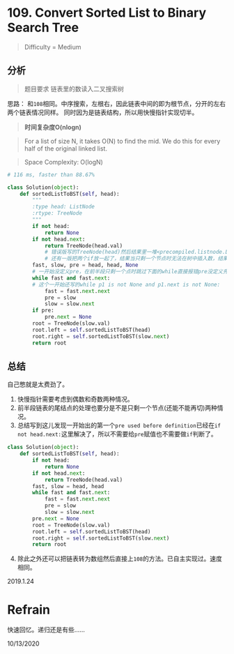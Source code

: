 # 109. Convert Sorted List to Binary Search Tree
> Difficulty = Medium

## 分析

> 题目要求
> 链表里的数读入二叉搜索树

思路：
和`108`相同。中序搜索，左根右，因此链表中间的即为根节点，分开的左右两个链表情况同样。
同时因为是链表结构，所以用快慢指针实现切半。

> **时间复杂度O(nlogn)**

> For a list of size N, it takes O(N) to find the mid. We do this for every half of the original linked list.

> Space Complexity: O(logN)

```python
# 116 ms, faster than 88.67% 

class Solution(object):
	def sortedListToBST(self, head):
		"""
		:type head: ListNode
		:rtype: TreeNode
		"""
		if not head:
			return None
		if not head.next:
			return TreeNode(head.val)
			# 错误版写的TreeNode(head)然后结果里一堆<precompiled.listnode.ListNode object at 0x7fba322c5bd0>
			# 还有一版把两个if放一起了，结果当只剩一个节点时无法在树中插入数，结果就只有仨数
		fast, slow, pre = head, head, None
		# 一开始没定义pre，在前半段只剩一个点时跳过下面的while直接报错pre没定义先用
		while fast and fast.next:
		# 这个一开始还写的while p1 is not None and p1.next is not None:	
			fast = fast.next.next
			pre = slow
			slow = slow.next
		if pre:
			pre.next = None
		root = TreeNode(slow.val)
		root.left = self.sortedListToBST(head)
		root.right = self.sortedListToBST(slow.next)
		return root
```

## 总结

自己憋就是太费劲了。
1. 快慢指针需要考虑到偶数和奇数两种情况。
2. 前半段链表的尾结点的处理也要分是不是只剩一个节点(还能不能再切)两种情况。
3. 总结写到这儿发现一开始出的第一个`pre used before definition`已经在`if not head.next:`这里解决了，所以不需要给`pre`赋值也不需要做`if`判断了。

```python
class Solution(object):
	def sortedListToBST(self, head):
		if not head:
			return None
		if not head.next:
			return TreeNode(head.val)
		fast, slow = head, head
		while fast and fast.next:
			fast = fast.next.next
			pre = slow
			slow = slow.next
		pre.next = None
		root = TreeNode(slow.val)
		root.left = self.sortedListToBST(head)
		root.right = self.sortedListToBST(slow.next)
		return root
```

4. 除此之外还可以把链表转为数组然后直接上`108`的方法。已自主实现过。速度相同。

2019.1.24


# Refrain

快速回忆。递归还是有些……

10/13/2020